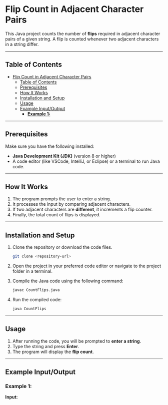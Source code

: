 # Flip Count in Adjacent Character Pairs

This Java project counts the number of **flips** required in adjacent character pairs of a given string. A flip is counted whenever two adjacent characters in a string differ.

---

## Table of Contents
- [Flip Count in Adjacent Character Pairs](#flip-count-in-adjacent-character-pairs)
  - [Table of Contents](#table-of-contents)
  - [Prerequisites](#prerequisites)
  - [How It Works](#how-it-works)
  - [Installation and Setup](#installation-and-setup)
  - [Usage](#usage)
  - [Example Input/Output](#example-inputoutput)
    - [**Example 1:**](#example-1)

---

## Prerequisites
Make sure you have the following installed:
- **Java Development Kit (JDK)** (version 8 or higher)
- A code editor (like VSCode, IntelliJ, or Eclipse) or a terminal to run Java code.

---

## How It Works
1. The program prompts the user to enter a string.
2. It processes the input by comparing adjacent characters.
3. If two adjacent characters are **different**, it increments a flip counter.
4. Finally, the total count of flips is displayed.

---

## Installation and Setup
1. Clone the repository or download the code files.

    ```bash
    git clone <repository-url>
    ```

2. Open the project in your preferred code editor or navigate to the project folder in a terminal.

3. Compile the Java code using the following command:

    ```bash
    javac CountFlips.java
    ```

4. Run the compiled code:

    ```bash
    java CountFlips
    ```

---

## Usage
1. After running the code, you will be prompted to **enter a string**.
2. Type the string and press **Enter**.
3. The program will display the **flip count**.

---

## Example Input/Output

### **Example 1:**
**Input:**
